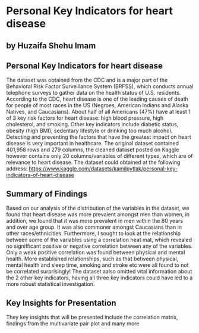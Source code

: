 # Personal Key Indicators for heart disease
## by Huzaifa Shehu Imam


## Personal Key Indicators for heart disease

The dataset was obtained from the CDC and is a major part of the Behavioral Risk Factor Surveillance System (BRFSS), which conducts annual telephone surveys to gather data on the health status of U.S. residents. According to the CDC, heart disease is one of the leading causes of death for people of most races in the US (Negroes, American Indians and Alaska Natives, and Caucasians). About half of all Americans (47%) have at least 1 of 3 key risk factors for heart disease: high blood pressure, high cholesterol, and smoking. Other key indicators include diabetic status, obesity (high BMI), sedentary lifestyle or drinking too much alcohol. Detecting and preventing the factors that have the greatest impact on heart disease is very important in healthcare. The original dataset contained 401,958 rows and 279 columns, the cleaned dataset posted on Kaggle however contains only 20 columns/variables of different types, which are of relevance to heart disease.
The dataset could obtained at the following address: https://www.kaggle.com/datasets/kamilpytlak/personal-key-indicators-of-heart-disease

## Summary of Findings

Based on our analysis of the distribution of the variables in the dataset, we found that heart disease was more prevalent amongst men than women, in addition, we found that it was more prevalent in men within the 80 years and over age group. It was also commoner amongst Caucasians than in other races/ethnicities. Furthermore, I sought to look at the relationship between some of the variables using a correlation heat mat, which revealed no signifficant positive or negative correlation between any of the variables. Only a weak positive correlation was found between physical and mental health. More established relationships, such as that between physical, mental health and sleep time, smoking and stroke etc were all found to not be correlated surprisingly! The dataset aalso omitted vital information about the 2 other key indicators, having all three key indicators could have led to a more robust statistical investigation.

## Key Insights for Presentation

They key insights that will be presented include the correlation matrix, findings from the multivariate pair plot and many more